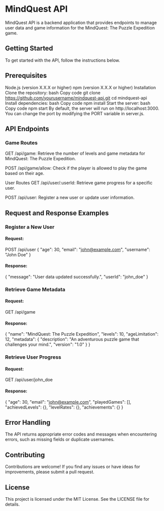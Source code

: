 # MindQuest API
MindQuest API is a backend application that provides endpoints to manage user data and game information for the MindQuest: The Puzzle Expedition game.

## Getting Started
To get started with the API, follow the instructions below.

## Prerequisites
Node.js (version X.X.X or higher)
npm (version X.X.X or higher)
Installation
Clone the repository:
bash
Copy code
git clone https://github.com/yourusername/mindquest-api.git
cd mindquest-api
Install dependencies:
bash
Copy code
npm install
Start the server:
bash
Copy code
npm start
By default, the server will run on http://localhost:3000. You can change the port by modifying the PORT variable in server.js.

## API Endpoints
### Game Routes

GET /api/game: Retrieve the number of levels and game metadata for MindQuest: The Puzzle Expedition.

POST /api/game/allow: Check if the player is allowed to play the game based on their age.

User Routes
GET /api/user/:userId: Retrieve game progress for a specific user.

POST /api/user: Register a new user or update user information.

## Request and Response Examples
### Register a New User
#### Request:
POST /api/user
{
  "age": 30,
  "email": "john@example.com",
  "username": "John Doe"
}
#### Response:
{
  "message": "User data updated successfully.",
  "userId": "john_doe"
}
### Retrieve Game Metadata
#### Request:
GET /api/game
#### Response:
{
  "name": "MindQuest: The Puzzle Expedition",
  "levels": 10,
  "ageLimitation": 12,
  "metadata": {
    "description": "An adventurous puzzle game that challenges your mind.",
    "version": "1.0"
  }
}
### Retrieve User Progress
#### Request:
GET /api/user/john_doe
#### Response:
{
  "age": 30,
  "email": "john@example.com",
  "playedGames": [],
  "achievedLevels": {},
  "levelRates": {},
  "achievements": {}
}

## Error Handling
The API returns appropriate error codes and messages when encountering errors, such as missing fields or duplicate usernames.

## Contributing
Contributions are welcome! If you find any issues or have ideas for improvements, please submit a pull request.

## License
This project is licensed under the MIT License. See the LICENSE file for details.
